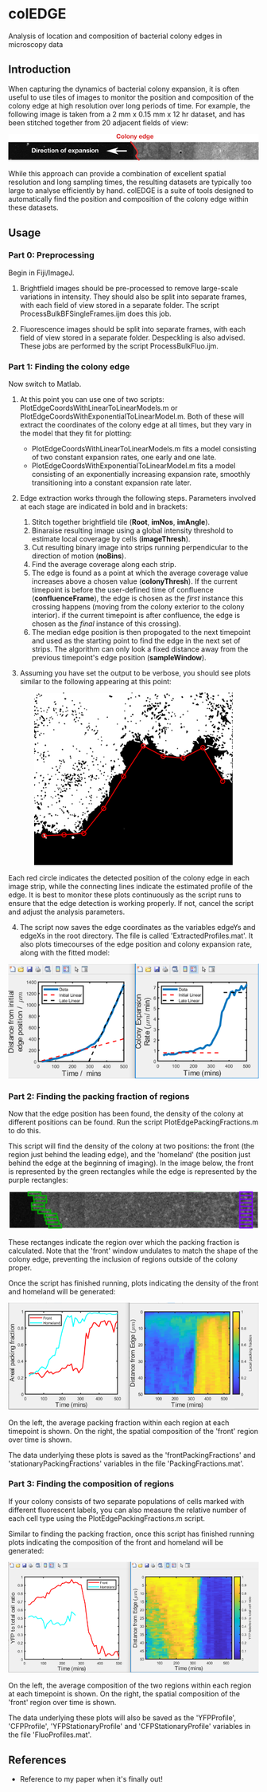 # colEDGE
Analysis of location and composition of bacterial colony edges in microscopy data

## Introduction

When capturing the dynamics of bacterial colony expansion, it is often useful to use tiles of images to monitor the position and composition of the colony edge at high resolution over long periods of time. For example, the following image is taken from a 2 mm x 0.15 mm x 12 hr dataset, and has been stitched together from 20 adjacent fields of view:

<p align="center">
  <img src="https://raw.githubusercontent.com/Pseudomoaner/cellsOnEdge/master/Images/StitchedImg.png" alt="EdgeSchematic"/>
</p>

While this approach can provide a combination of excellent spatial resolution and long sampling times, the resulting datasets are typically too large to analyse efficiently by hand. colEDGE is a suite of tools designed to automatically find the position and composition of the colony edge within these datasets.

## Usage

### Part 0: Preprocessing
Begin in Fiji/ImageJ.

1. Brightfield images should be pre-processed to remove large-scale variations in intensity. They should also be split into separate frames, with each field of view stored in a separate folder. The script ProcessBulkBFSingleFrames.ijm does this job.

2. Fluorescence images should be split into separate frames, with each field of view stored in a separate folder. Despeckling is also advised. These jobs are performed by the script ProcessBulkFluo.ijm.

### Part 1: Finding the colony edge
Now switch to Matlab.

1. At this point you can use one of two scripts: PlotEdgeCoordsWithLinearToLinearModels.m or PlotEdgeCoordsWithExponentialToLinearModel.m. Both of these will extract the coordinates of the colony edge at all times, but they vary in the model that they fit for plotting:

   - PlotEdgeCoordsWithLinearToLinearModels.m fits a model consisting of two constant expansion rates, one early and one late.
   - PlotEdgeCoordsWithExponentialToLinearModel.m fits a model consisting of an exponentially increasing expansion rate, smoothly transitioning into a constant expansion rate later.
   
2. Edge extraction works through the following steps. Parameters involved at each stage are indicated in bold and in brackets:

   1. Stitch together brightfield tile (**Root**, **imNos**, **imAngle**).
   2. Binaraise resulting image using a global intensity threshold to estimate local coverage by cells (**imageThresh**).
   3. Cut resulting binary image into strips running perpendicular to the direction of motion (**noBins**).
   4. Find the average coverage along each strip.
   5. The edge is found as a point at which the average coverage value increases above a chosen value (**colonyThresh**). If the current timepoint is before the user-defined time of confluence (**confluenceFrame**), the edge is chosen as the *first* instance this crossing happens (moving from the colony exterior to the colony interior). if the current timepoint is after confluence, the edge is chosen as the *final* instance of this crossing).
   6. The median edge position is then propogated to the next timepoint and used as the starting point to find the edge in the next set of strips. The algorithm can only look a fixed distance away from the previous timepoint's edge position (**sampleWindow**).
   
3. Assuming you have set the output to be verbose, you should see plots similar to the following appearing at this point:

<p align="center">
  <img src="https://raw.githubusercontent.com/Pseudomoaner/cellsOnEdge/master/Images/EdgeProfile2.PNG" alt="EdgeCapture"/>
</p>

   Each red circle indicates the detected position of the colony edge in each image strip, while the connecting lines indicate the estimated profile of the edge. It is best to monitor these plots continuously as the script runs to ensure that the edge detection is working properly. If not, cancel the script and adjust the analysis parameters.

4. The script now saves the edge coordinates as the variables edgeYs and edgeXs in the root directory. The file is called 'ExtractedProfiles.mat'. It also plots timecourses of the edge position and colony expansion rate, along with the fitted model:

<p align="center">
  <img src="https://raw.githubusercontent.com/Pseudomoaner/cellsOnEdge/master/Images/EdgePlots.PNG" alt="EdgePositionAndExpansionRate"/>
</p>

### Part 2: Finding the packing fraction of regions
Now that the edge position has been found, the density of the colony at different positions can be found. Run the script PlotEdgePackingFractions.m to do this.

This script will find the density of the colony at two positions: the front (the region just behind the leading edge), and the 'homeland' (the position just behind the edge at the beginning of imaging). In the image below, the front is represented by the green rectangles while the edge is represented by the purple rectangles:

<p align="center">
  <img src="https://raw.githubusercontent.com/Pseudomoaner/cellsOnEdge/master/Images/EdgeRegions.PNG" alt="EdgeRegions"/>
</p>

These rectanges indicate the region over which the packing fraction is calculated. Note that the 'front' window undulates to match the shape of the colony edge, preventing the inclusion of regions outside of the colony proper.

Once the script has finished running, plots indicating the density of the front and homeland will be generated:

<p align="center">
  <img src="https://raw.githubusercontent.com/Pseudomoaner/cellsOnEdge/master/Images/PackingFractionPlots.PNG" alt="EdgePacking"/>
</p>

On the left, the average packing fraction within each region at each timepoint is shown. On the right, the spatial composition of the 'front' region over time is shown.

The data underlying these plots is saved as the 'frontPackingFractions' and 'stationaryPackingFractions' variables in the file 'PackingFractions.mat'.

### Part 3: Finding the composition of regions
If your colony consists of two separate populations of cells marked with different fluorescent labels, you can also measure the relative number of each cell type using the PlotEdgePackingFractions.m script.

Similar to finding the packing fraction, once this script has finished running plots indicating the composition of the front and homeland will be generated:

<p align="center">
  <img src="https://raw.githubusercontent.com/Pseudomoaner/cellsOnEdge/master/Images/CompositionPlots.PNG" alt="EdgeComposition"/>
</p>

On the left, the average composition of the two regions within each region at each timepoint is shown. On the right, the spatial composition of the 'front' region over time is shown.

The data underlying these plots will also be saved as the 'YFPProfile', 'CFPProfile', 'YFPStationaryProfile' and 'CFPStationaryProfile' variables in the file 'FluoProfiles.mat'.

## References

- Reference to my paper when it's finally out!
